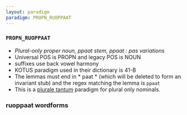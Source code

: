 ```yaml
---
layout: paradigm
paradigm: PROPN_RUOPPAAT
---
```

### ` PROPN_RUOPPAAT `

* _Plural-only proper noun, ppaat stem, ppaat : pas variations_
* Universal POS is PROPN and legacy POS is NOUN
* suffixes use back vowel harmony
* KOTUS paradigm used in their dictionary is 41-B
* The lemmas must end in * paat * (which will be deleted to form an invariant stub) and the regex matching the lemma is ` ppaat `
* This is a [plurale tantum](https://en.wikipedia.org/wiki/Plurale_tantum) paradigm for plural only nominals.

### ruoppaat wordforms


